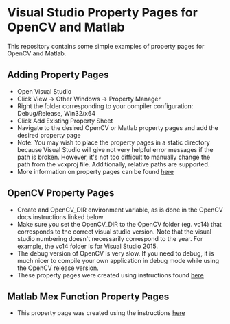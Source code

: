 # Visual Studio Property Pages for OpenCV and Matlab
This repository contains some simple examples of property pages for OpenCV and Matlab.

## Adding Property Pages
* Open Visual Studio
* Click View -> Other Windows -> Property Manager
* Right the folder corresponding to your compiler configuration: Debug/Release, Win32/x64
* Click Add Existing Property Sheet
* Navigate to the desired OpenCV or Matlab property pages and add the desired property page
* Note: You may wish to place the property pages in a static directory because Visual Studio will give not very helpful error messages if the path is broken. However, it's not too difficult to manually change the path from the vcxproj file. Additionally, relative paths are supported.
* More information on property pages can be found [here](https://msdn.microsoft.com/en-us/library/669zx6zc.aspx)

## OpenCV Property Pages
* Create and OpenCV_DIR environment variable, as is done in the OpenCV docs instructions linked below
* Make sure you set the OpenCV_DIR to the OpenCV folder (eg. vc14) that corresponds to the correct visual studio version. Note that the visual studio numbering doesn't necessarily correspond to the year. For example, the vc14 folder is for Visual Studio 2015.
* The debug version of OpenCV is very slow. If you need to debug, it is much nicer to compile your own application in debug mode while using the OpenCV release version.
* These property pages were created using instructions found [here](https://docs.opencv.org/2.4/doc/tutorials/introduction/windows_visual_studio_Opencv/windows_visual_studio_Opencv.html)

## Matlab Mex Function Property Pages
* This property page was created using the instructions [here](https://www.mathworks.com/help/matlab/matlab_external/compiling-mex-files-with-the-microsoft-visual-c-ide.html)

